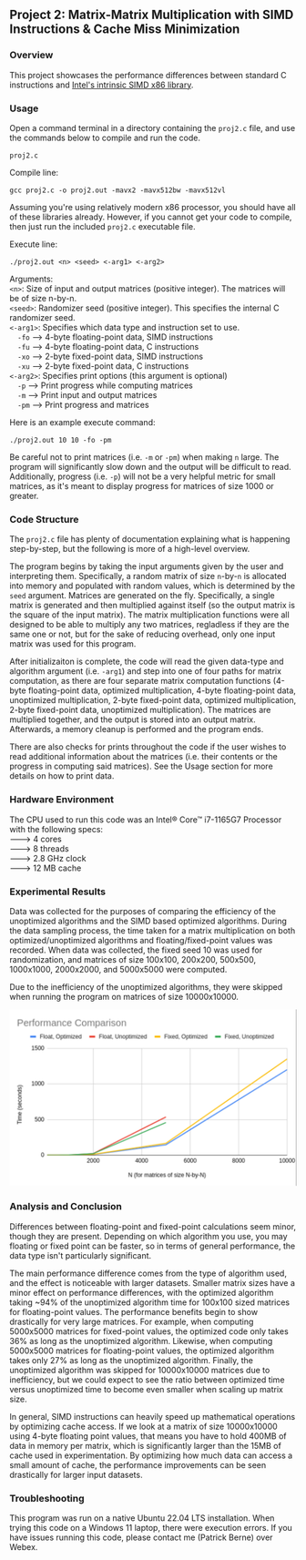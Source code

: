 ## Project 2: Matrix-Matrix Multiplication with SIMD Instructions & Cache Miss Minimization
### Overview
This project showcases the performance differences between standard C instructions and [Intel's intrinsic SIMD x86 library](https://www.intel.com/content/www/us/en/docs/intrinsics-guide/index.html).

### Usage
Open a command terminal in a directory containing the `proj2.c` file, and use the commands below to compile and run the code.
```
proj2.c
``` 

Compile line:
```
gcc proj2.c -o proj2.out -mavx2 -mavx512bw -mavx512vl
```
Assuming you're using relatively modern x86 processor, you should have all of these libraries already. However, if you cannot get your code to compile, then just run the included `proj2.c` executable file.

Execute line:
```
./proj2.out <n> <seed> <-arg1> <-arg2>
```
Arguments:<br>
`<n>`: Size of input and output matrices (positive integer). The matrices will be of size n-by-n.<br>
`<seed>`: Randomizer seed (positive integer). This specifies the internal C randomizer seed.<br>
`<-arg1>`: Specifies which data type and instruction set to use.<br>
&emsp;`-fo` --> 4-byte floating-point data, SIMD instructions<br>
&emsp;`-fu` --> 4-byte floating-point data, C instructions<br>
&emsp;`-xo` --> 2-byte fixed-point data, SIMD instructions<br>
&emsp;`-xu` --> 2-byte fixed-point data, C instructions<br>
`<-arg2>`: Specifies print options (this argument is optional)<br>
&emsp;`-p` --> Print progress while computing matrices<br>
&emsp;`-m` --> Print input and output matrices<br>
&emsp;`-pm` --> Print progress and matrices<br>

Here is an example execute command:
```
./proj2.out 10 10 -fo -pm
```

Be careful not to print matrices (i.e. `-m` or `-pm`) when making `n` large. The program will significantly slow down and the output will be difficult to read. Additionally, progress (i.e. `-p`) will not be a very helpful metric for small matrices, as it's meant to display progress for matrices of size 1000 or greater.

### Code Structure
The `proj2.c` file has plenty of documentation explaining what is happening step-by-step, but the following is more of a high-level overview.

The program begins by taking the input arguments given by the user and interpreting them. Specifically, a random matrix of size `n`-by-`n` is allocated into memory and populated with random values, which is determined by the `seed` argument. Matrices are generated on the fly. Specifically, a single matrix is generated and then multiplied against itself (so the output matrix is the square of the input matrix). The matrix multiplication functions were all designed to be able to multiply any two matrices, regladless if they are the same one or not, but for the sake of reducing overhead, only one input matrix was used for this program.

After initializaiton is complete, the code will read the given data-type and algorithm argument (i.e. `-arg1`) and step into one of four paths for matrix computation, as there are four separate matrix computation functions (4-byte floating-point data, optimized multiplication, 4-byte floating-point data, unoptimized multiplication, 2-byte fixed-point data, optimized multiplication, 2-byte fixed-point data, unoptimized multiplication). The matrices are multiplied together, and the output is stored into an output matrix. Afterwards, a memory cleanup is performed and the program ends.

There are also checks for prints throughout the code if the user wishes to read additional information about the matrices (i.e. their contents or the progress in computing said matrices). See the Usage section for more details on how to print data.

### Hardware Environment
The CPU used to run this code was an Intel® Core™ i7-1165G7 Processor with the following specs: <br>
---> 4 cores <br>
---> 8 threads <br> 
---> 2.8 GHz clock <br>
---> 12 MB cache <br>

### Experimental Results

Data was collected for the purposes of comparing the efficiency of the unoptimized algorithms and the SIMD based optimized algorithms. During the data sampling process, the time taken for a matrix multiplication on both optimized/unoptimized algorithms and floating/fixed-point values was recorded. When data was collected, the fixed seed 10 was used for randomization, and matrices of size 100x100, 200x200, 500x500, 1000x1000, 2000x2000, and 5000x5000 were computed. <br>

Due to the inefficiency of the unoptimized algorithms, they were skipped when running the program on matrices of size 10000x10000.

![alt text](https://github.com/bernep/Advanced-Computer-Systems/blob/main/Project%202/results.png)

### Analysis and Conclusion

Differences between floating-point and fixed-point calculations seem minor, though they are present. Depending on which algorithm you use, you may floating or fixed point can be faster, so in terms of general performance, the data type isn't particularly significant. <br>

The main performance difference comes from the type of algorithm used, and the effect is noticeable with larger datasets. Smaller matrix sizes have a minor effect on performance differences, with the optimized algorithm taking ~94% of the unoptimized algorithm time for 100x100 sized matrices for floating-point values. The performance benefits begin to show drastically for very large matrices. For example, when computing 5000x5000 matrices for fixed-point values, the optimized code only takes 36% as long as the unoptimized algorithm. Likewise, when computing 5000x5000 matrices for floating-point values, the optimized algorithm takes only 27% as long as the unoptimized algorithm. Finally, the unoptimized algorithm was skipped for 10000x10000 matrices due to inefficiency, but we could expect to see the ratio between optimized time versus unoptimized time to become even smaller when scaling up matrix size. <br>

In general, SIMD instructions can heavily speed up mathematical operations by optimizing cache access. If we look at a matrix of size 10000x10000 using 4-byte floating point values, that means you have to hold 400MB of data in memory per matrix, which is significantly larger than the 15MB of cache used in experimentation. By optimizing how much data can access a small amount of cache, the performance improvements can be seen drastically for larger input datasets.

### Troubleshooting
This program was run on a native Ubuntu 22.04 LTS installation. When trying this code on a Windows 11 laptop, there were execution errors. If you have issues running this code, please contact me (Patrick Berne) over Webex.
